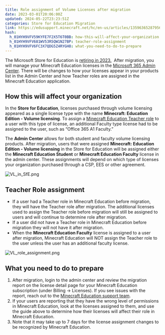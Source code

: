 ```yaml
---
title: Role assignment of Volume Licenses after migration
date: 2023-03-01T20:06:00Z
updated: 2024-05-22T23:23:51Z
categories: Store for Education Migration
link: https://edusupport.minecraft.net/hc/en-us/articles/13596365287956-Role-assignment-of-Volume-Licenses-after-migration
hash:
  h_01HYH9VFV59KYFE7F2X5T6T0BB: how-this-will-affect-your-organization
  h_01HYH9VFV681WV53R5QW1N27BP: teacher-role-assignment
  h_01HYH9VFV6FC3X7QDG5Z4RYGH8: what-you-need-to-do-to-prepare
---
```


The Microsoft Store for Education is [retiring in 2023.](https://learn.microsoft.com/en-us/lifecycle/announcements/microsoft-store-for-business-education-retiring)  After migration, you will manage your Minecraft Education licenses in the [Microsoft 365 Admin Center](http://admin.microsoft.com/). There will be changes to how your licenses appear in your products list in the Admin Center and how Teacher roles are assigned in the Minecraft Education application.

## How this will affect your organization

In the **Store for Education**, licenses purchased through volume licensing appeared as a single license type with the name **Minecraft: Education Edition - Volume licensing**. To assign a [Minecraft Education Teacher role](../Game-Features/Profile-Types-and-Permissions.md) to a user with this type of license, an additional Faculty type license had to be assigned to the user, such as “Office 365 A1 Faculty.”

  
The **Admin Center** allows for both student and faculty volume licensing products. After migration, users that were assigned **Minecraft: Education Edition - Volume licensing** in the Store for Education will be assigned either the **Minecraft Education Student** or **Minecraft Education Faculty** license in the admin center. These assignments will depend on which type of licenses your organization purchased through a CSP, EES or other agreement.

![VL_in_SfE.png](https://edusupport.minecraft.net/hc/article_attachments/13596751178644)

## Teacher Role assignment

- If a user had a Teacher role in Minecraft Education before migration, they will have the Teacher role after migration. The additional licenses used to assign the Teacher role before migration will still be assigned to users and will continue to determine role after migration. 
- If a user did not have a Teacher role in Minecraft Education before migration they will not have it after migration.
- When the **Minecraft Education Faculty** license is assigned to a user after migration, Minecraft Education will NOT assign the Teacher role to the user unless the user has an additional faculty license.

![VL_role_assignment.png](https://edusupport.minecraft.net/hc/article_attachments/13596751183636)

## What you need to do to prepare

1.  After migration, login to the admin center and review the migration report on the license detail page for your Minecraft Education subscription (under Billing -\> Licenses). If you see issues with the report, reach out to the [Minecraft Education support team](https://aka.ms/MEE_New_Request).
2.  If your users are reporting that they have the wrong level of permissions in Minecraft Education, look at the licenses assigned to them, and use the guide above to determine how their licenses will affect their role in Minecraft Education.
3.  Note that it may take up to 7 days for the license assignment changes to be recognized by Minecraft Education.
